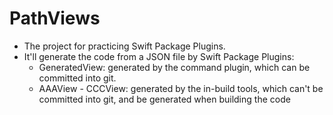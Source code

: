 # PathViews

- The project for practicing Swift Package Plugins. 
- It'll generate the code from a JSON file by Swift Package Plugins:
    - GeneratedView: generated by the command plugin, which can be committed into git.
    - AAAView - CCCView: generated by the in-build tools, which can't be committed into git, and be generated when building the code